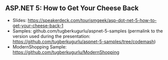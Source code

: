 ## ASP.NET 5: How to Get Your Cheese Back

 - Slides: https://speakerdeck.com/tourismgeek/asp-dot-net-5-how-to-get-your-cheese-back-1
 - Samples: github.com/tugberkugurlu/aspnet-5-samples (permalink to the version used during the presentation: https://github.com/tugberkugurlu/aspnet-5-samples/tree/codemash)
 - ModernShopping Sample: https://github.com/tugberkugurlu/ModernShopping

